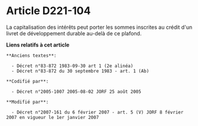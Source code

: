 # Article D221-104

La capitalisation des intérêts peut porter les sommes inscrites au crédit d'un livret de développement durable au-delà de ce
plafond.

**Liens relatifs à cet article**

	**Anciens textes**:

	  - Décret n°83-872 1983-09-30 art 1 (2e alinéa)
	  - Décret n°83-872 du 30 septembre 1983 - art. 1 (Ab)

	**Codifié par**:

	  - Décret n°2005-1007 2005-08-02 JORF 25 août 2005

	**Modifié par**:

	  - Décret n°2007-161 du 6 février 2007 - art. 5 (V) JORF 8 février 2007 en vigueur le 1er janvier 2007
